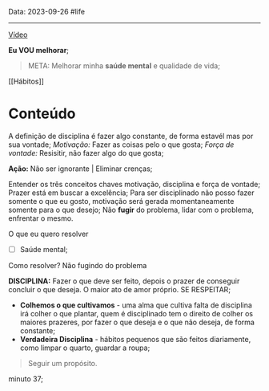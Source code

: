Data: 2023-09-26
#life

---

[Vídeo](https://www.youtube.com/watch?v=b2GAnB-MDpY)

**Eu VOU melhorar**;

> META: Melhorar minha **saúde mental** e qualidade de vida;

[[Hábitos]]

# Conteúdo
A definição de disciplina é fazer algo constante, de forma estavél mas por sua vontade;
*Motivação:* Fazer as coisas pelo o que gosta;
*Força de vontade:* Resisitir, não fazer algo do que gosta;

**Ação:** Não ser ignorante | Eliminar crenças;

Entender os três conceitos chaves motivação, disciplina e força de vontade;
Prazer está em buscar a excelência;
Para ser disciplinado não posso fazer somente o que eu gosto, motivação será gerada momentaneamente somente para o que desejo;
Não **fugir** do problema, lidar com o problema, enfrentar o mesmo.

O que eu quero resolver
- [ ] Saúde mental;

Como resolver?
Não fugindo do problema

**DISCIPLINA:** Fazer o que deve ser feito, depois o prazer de conseguir concluir o que deseja. O maior ato de amor próprio. SE RESPEITAR;

- **Colhemos o que cultivamos** - uma alma que cultiva falta de disciplina irá colher o que plantar, quem é disciplinado tem o direito de colher os maiores prazeres, por fazer o que deseja e o que não deseja, de forma constante;
- **Verdadeira Disciplina** - hábitos pequenos que são feitos diariamente, como limpar o quarto, guardar a roupa;

> Seguir um propósito.

minuto 37;
